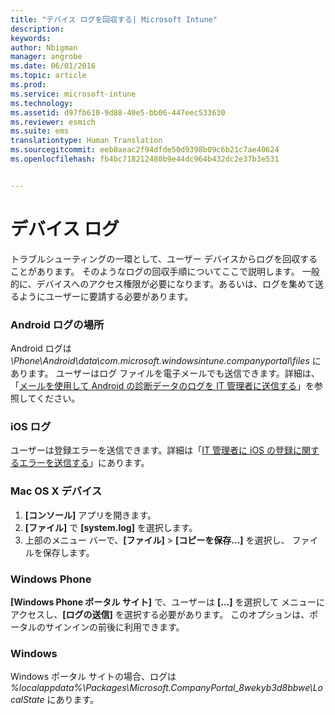 ```yaml
---
title: "デバイス ログを回収する| Microsoft Intune"
description: 
keywords: 
author: Nbigman
manager: angrobe
ms.date: 06/01/2016
ms.topic: article
ms.prod: 
ms.service: microsoft-intune
ms.technology: 
ms.assetid: d97fb610-9d88-40e5-bb06-447eec533630
ms.reviewer: esmich
ms.suite: ems
translationtype: Human Translation
ms.sourcegitcommit: eeb0aeac2f94dfde50d9398b09c6b21c7ae40624
ms.openlocfilehash: fb4bc718212480b9e44dc964b432dc2e37b3e531


---
```


# デバイス ログ

トラブルシューティングの一環として、ユーザー デバイスからログを回収することがあります。 そのようなログの回収手順についてここで説明します。 一般的に、デバイスへのアクセス権限が必要になります。あるいは、ログを集めて送るようにユーザーに要請する必要があります。

### Android ログの場所
Android ログは *<Android Device>\Phone\Android\data\com.microsoft.windowsintune.companyportal\files* にあります。 ユーザーはログ ファイルを電子メールでも送信できます。詳細は、「[メールを使用して Android の診断データのログを IT 管理者に送信する](/intune/enduser/send-diagnostic-data-logs-to-your-it-administrator-using-email-android)」を参照してください。

### iOS ログ

ユーザーは登録エラーを送信できます。詳細は「[IT 管理者に iOS の登録に関するエラーを送信する](/intune/enduser/send-errors-to-your-it-admin-ios)」にあります。

### Mac OS X デバイス

1. **[コンソール]** アプリを開きます。
2. **[ファイル]** で **[system.log]** を選択します。
3. 上部のメニュー バーで、**[ファイル]**  >  **[コピーを保存…]** を選択し、 ファイルを保存します。

### Windows Phone

**[Windows Phone ポータル サイト]** で、ユーザーは **[…]** を選択して メニューにアクセスし、**[ログの送信]** を選択する必要があります。 このオプションは、ポータルのサインインの前後に利用できます。

### Windows

Windows ポータル サイトの場合、ログは *%localappdata%\Packages\Microsoft.CompanyPortal_8wekyb3d8bbwe\LocalState* にあります。



<!--HONumber=Aug16_HO1-->


